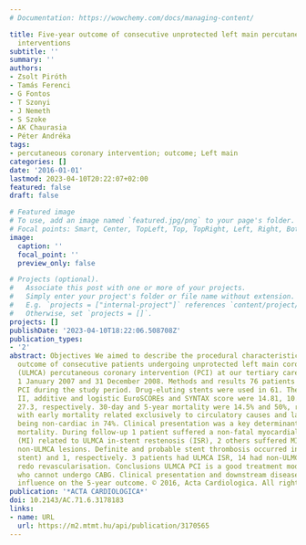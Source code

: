 ```yaml
---
# Documentation: https://wowchemy.com/docs/managing-content/

title: Five-year outcome of consecutive unprotected left main percutaneous coronary
  interventions
subtitle: ''
summary: ''
authors:
- Zsolt Piróth
- Tamás Ferenci
- G Fontos
- T Szonyi
- J Nemeth
- S Szoke
- AK Chaurasia
- Péter Andréka
tags:
- percutaneous coronary intervention; outcome; Left main
categories: []
date: '2016-01-01'
lastmod: 2023-04-10T20:22:07+02:00
featured: false
draft: false

# Featured image
# To use, add an image named `featured.jpg/png` to your page's folder.
# Focal points: Smart, Center, TopLeft, Top, TopRight, Left, Right, BottomLeft, Bottom, BottomRight.
image:
  caption: ''
  focal_point: ''
  preview_only: false

# Projects (optional).
#   Associate this post with one or more of your projects.
#   Simply enter your project's folder or file name without extension.
#   E.g. `projects = ["internal-project"]` references `content/project/deep-learning/index.md`.
#   Otherwise, set `projects = []`.
projects: []
publishDate: '2023-04-10T18:22:06.508708Z'
publication_types:
- '2'
abstract: Objectives We aimed to describe the procedural characteristics and 5-year
  outcome of consecutive patients undergoing unprotected left main coronary artery
  (ULMCA) percutaneous coronary intervention (PCI) at our tertiary care centre between
  1 January 2007 and 31 December 2008. Methods and results 76 patients underwent ULMCA
  PCI during the study period. Drug-eluting stents were used in 61. The mean EuroSCORE
  II, additive and logistic EuroSCOREs and SYNTAX score were 14.81, 10.2, 25.25 and
  27.3, respectively. 30-day and 5-year mortality were 14.5% and 50%, respectively,
  with early mortality related exclusively to circulatory causes and late mortality
  being non-cardiac in 74%. Clinical presentation was a key determinant of 5-year
  mortality. During follow-up 1 patient suffered a non-fatal myocardial infarction
  (MI) related to ULMCA in-stent restenosis (ISR), 2 others suffered MI related to
  non-ULMCA lesions. Definite and probable stent thrombosis occurred in 1 (non-ULMCA
  stent) and 1, respectively. 3 patients had ULMCA ISR, 14 had non-ULMCA ISR necessitating
  redo revascularisation. Conclusions ULMCA PCI is a good treatment modality in patients
  who cannot undergo CABG. Clinical presentation and downstream disease have a major
  influence on the 5-year outcome. © 2016, Acta Cardiologica. All rights reserved.
publication: '*ACTA CARDIOLOGICA*'
doi: 10.2143/AC.71.6.3178183
links:
- name: URL
  url: https://m2.mtmt.hu/api/publication/3170565
---
```


